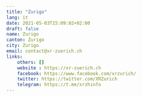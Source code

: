 ```yaml
---
title: "Zurigo"
lang: it
date: 2021-05-03T15:09:02+02:00
draft: false
name: Zurigo
canton: Zurigo
city: Zurigo
email: contact@xr-zuerich.ch 
links:
    others: []
    website : https://xr-zuerich.ch
    facebook: https://www.facebook.com/xrzurich/
    twitter: https://twitter.com/XRZurich
    telegram: https://t.me/xrzhinfo
---
```


